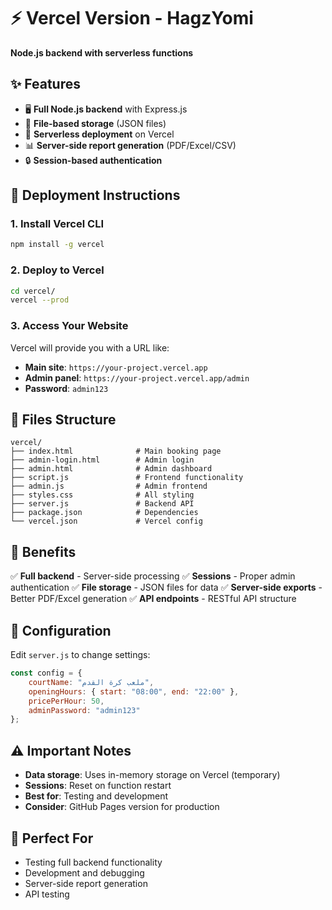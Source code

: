 # ⚡ Vercel Version - HagzYomi

**Node.js backend with serverless functions**

## ✨ Features
- 🖥️ **Full Node.js backend** with Express.js
- 📁 **File-based storage** (JSON files)
- 🚀 **Serverless deployment** on Vercel
- 📊 **Server-side report generation** (PDF/Excel/CSV)
- 🔒 **Session-based authentication**

## 🚀 Deployment Instructions

### 1. Install Vercel CLI
```bash
npm install -g vercel
```

### 2. Deploy to Vercel
```bash
cd vercel/
vercel --prod
```

### 3. Access Your Website
Vercel will provide you with a URL like:
- **Main site**: `https://your-project.vercel.app`
- **Admin panel**: `https://your-project.vercel.app/admin`
- **Password**: `admin123`

## 📁 Files Structure
```
vercel/
├── index.html              # Main booking page
├── admin-login.html        # Admin login
├── admin.html              # Admin dashboard
├── script.js               # Frontend functionality
├── admin.js                # Admin frontend
├── styles.css              # All styling
├── server.js               # Backend API
├── package.json            # Dependencies
└── vercel.json             # Vercel config
```

## 🎯 Benefits
✅ **Full backend** - Server-side processing
✅ **Sessions** - Proper admin authentication
✅ **File storage** - JSON files for data
✅ **Server-side exports** - Better PDF/Excel generation
✅ **API endpoints** - RESTful API structure

## 🔧 Configuration
Edit `server.js` to change settings:
```javascript
const config = {
    courtName: "ملعب كرة القدم",
    openingHours: { start: "08:00", end: "22:00" },
    pricePerHour: 50,
    adminPassword: "admin123"
};
```

## ⚠️ Important Notes
- **Data storage**: Uses in-memory storage on Vercel (temporary)
- **Sessions**: Reset on function restart
- **Best for**: Testing and development
- **Consider**: GitHub Pages version for production

## 📱 Perfect For
- Testing full backend functionality
- Development and debugging
- Server-side report generation
- API testing
